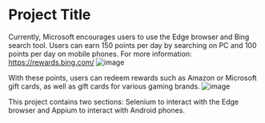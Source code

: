 # Project Title
Currently, Microsoft encourages users to use the Edge browser and Bing search tool. Users can earn 150 points per day by searching on PC and 100 points per day on mobile phones.
For more information: https://rewards.bing.com/
![image](https://github.com/Qbuiba/Selenium-Appium-Bing-Search-Daily/assets/37890918/8b289917-0f4a-4b1e-993c-da3bb817d1a9)

With these points, users can redeem rewards such as Amazon or Microsoft gift cards, as well as gift cards for various gaming brands.
![image](https://github.com/Qbuiba/Selenium-Appium-Bing-Search-Daily/assets/37890918/174042a2-f991-443e-9b02-3aa05c22984d)


This project contains two sections: Selenium to interact with the Edge browser and Appium to interact with Android phones.

